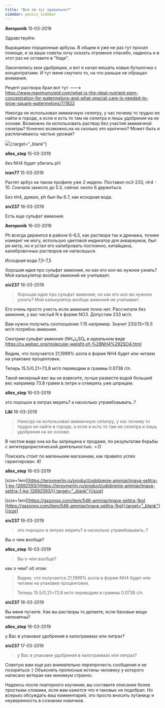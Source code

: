 ```yaml
---
title: "Все ли тут правильно?"
sidebar: ponics_sidebar
---
```


**Aeroponik** 15-03-2019

Здравствуйте.

Выращиваю порционные арбузы. В общем я уже не раз тут просил помощи, и за ваши советы хочу сказать огромное спасибо, надеюсь и в этот раз не оставите в "беде".

Закончились мои удобряшки, и вот я начал мешать новые бутылочки с концентратами. И тут меня смутило то, на что раньше не обращал внимания. 

Рецепт раствора брал вот тут ---&gt; https://www.maximumyield.com/what-is-the-ideal-nutrient-ppm-concentration-for-watermelons-and-what-special-care-is-needed-to-grow-square-watermelons/7/1822

Никогда не использовал аммиачную селитру, у нас почему то трудно ее найти в городе, а если и есть то там не селитра и лишь удобрения на ее основе. Возможно ли использовать раствор без участия аммиачной селитры? Конечно возможно,на на сколько это критично? Может быть я расплачиваюсь частью урожая? 

[![](/attachimages/19572_Безымянный.png)](https://t.me/ponics_ru_files/19704){:target="_blank"}

**allex_step** 15-03-2019

без NH4 будет убегать pH


**ivan77** 15-03-2019

Растет арбуз на таком профиле уже 2 недели. Поставил no3-233, nh4 - 10. Сначала закисло до 5.3, сейчас около 6 держиться. 

Без nh4, думаю, ph был бы 6.7, как исходная вода.


**siv237** 16-03-2019

Есть ещe сульфат аммония.


**Aeroponik** 16-03-2019

Ph всегда держится в районе 6-6,5, как раствора так и дренажа, точнее измерит не могу, использую цветовой индикатор для аквариумов, был рн метр, но я устал его калибровать постоянно, китайщина, калибровочных растворов не напасешься.

Исходная вода 7,0-7,5

Хорошая идея про сульфат аммония, но как его кол-во нужное узнать? Мой калькулятор вообще аммоний не учитывает. 


**siv237** 16-03-2019

> Хорошая идея про сульфат аммония, но как его кол-во нужное узнать? Мой калькулятор вообще аммоний не учитывает.

Его очень просто учесть если аммония точно нет. Рассчитали без аммония, у вас чистый N в форме NO3. Допустим 233 мг/л.

Вам нужно получить соотношение 1:15 например. Значит 233/15=15.5 мг/л потребно аммония.

Смотрим сульфат аммония (NH&#8324;)&#8322;SO&#8324; в идеальном виде https://ru.webqc.org/molecular-weight-of-%28NH4%292SO4.html

Видим, что получается 21,1999% азота в форме NH4 будет или читаем на упаковке процентовки.

Теперь 15.5/0.21=73,8 мг/л переводим в граммы 0.0738 г/л. 

Такой мизерный вес вы не взвесите, лучше развести водой больший вес например 73.8 грамм в литре и отмерять уже шприцем.


**allex_step** 16-03-2019

это порошок в литрах мерять? а насколько утрамбовывать..?


**Likl** 16-03-2019

> Никогда не использовал аммиачную селитру, у нас почему то трудно ее найти в городе, а если и есть то там не селитра и лишь удобрения на ее основе. 

В чистом виде она ка бы запрещена к продаже, по результатам борьбы с антитеррористической деятельностью. &gt;:D

Поискать стоит по маленьким магазинам, как правило успех гарантирован. *8)*


**allex_step** 16-03-2019

[size=1em][https://leroymerlin.ru/product/udobrenie-ammiachnaya-selitra-1-kg-12692593/](https://leroymerlin.ru/product/udobrenie-ammiachnaya-selitra-1-kg-12692593/){:target="_blank"}[/size]

[size=1em][https://gazonov.com/item/546-ammiachnaya-selitra-1kg](https://gazonov.com/item/546-ammiachnaya-selitra-1kg){:target="_blank"}[/size]


**siv237** 16-03-2019

> это порошок в литрах мерять? а насколько утрамбовывать..?

Вы о чем вообще?


**allex_step** 16-03-2019

> Вы о чем вообще?

как о чем? об этом:
> Видим, что получается 21,1999% азота в форме NH4 будет или читаем на упаковке процентовки.
> 
> Теперь 15.5/0.21=73,8 мг/л переводим в граммы 0.0738 г/л. 



**siv237** 16-03-2019

Вы меня пугаете. Как вы растворы то делаете, если базовые вещи непонятны?


**allex_step** 16-03-2019

у Вас в упаковке удобрения в килограммах или литрах?


**siv237** 17-03-2019

> у Вас в упаковке удобрения в килограммах или литрах?

Советую вам еще раз внимательно перепрочесть сообщения и не позориться :) Объяснять прописные истины человеку у которого написано ветеран как минимум странно.

Надеюсь после повторного изучения, вы составите описание более простыми словами, если вам кажется что я таковых не подобрал. Но всерьез обсуждать ваш комментарий, это просто вносить путаницу и неуверенность в сознании новичков.


